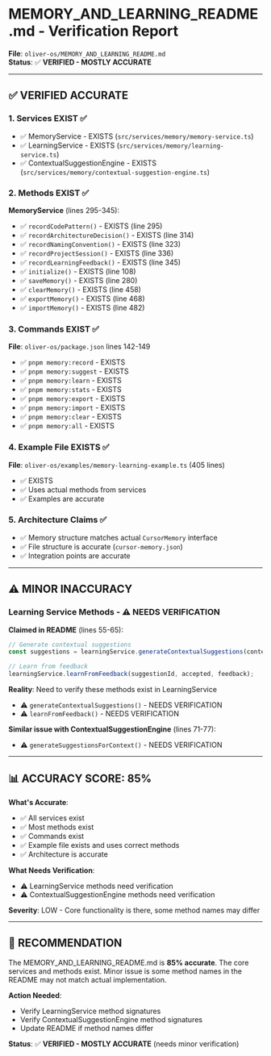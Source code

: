 # MEMORY_AND_LEARNING_README.md - Verification Report

**File**: `oliver-os/MEMORY_AND_LEARNING_README.md`  
**Status**: ✅ **VERIFIED - MOSTLY ACCURATE**

---

## ✅ **VERIFIED ACCURATE**

### 1. Services EXIST ✅
- ✅ MemoryService - EXISTS (`src/services/memory/memory-service.ts`)
- ✅ LearningService - EXISTS (`src/services/memory/learning-service.ts`)
- ✅ ContextualSuggestionEngine - EXISTS (`src/services/memory/contextual-suggestion-engine.ts`)

### 2. Methods EXIST ✅
**MemoryService** (lines 295-345):
- ✅ `recordCodePattern()` - EXISTS (line 295)
- ✅ `recordArchitectureDecision()` - EXISTS (line 314)
- ✅ `recordNamingConvention()` - EXISTS (line 323)
- ✅ `recordProjectSession()` - EXISTS (line 336)
- ✅ `recordLearningFeedback()` - EXISTS (line 345)
- ✅ `initialize()` - EXISTS (line 108)
- ✅ `saveMemory()` - EXISTS (line 280)
- ✅ `clearMemory()` - EXISTS (line 458)
- ✅ `exportMemory()` - EXISTS (line 468)
- ✅ `importMemory()` - EXISTS (line 482)

### 3. Commands EXIST ✅
**File**: `oliver-os/package.json` lines 142-149
- ✅ `pnpm memory:record` - EXISTS
- ✅ `pnpm memory:suggest` - EXISTS
- ✅ `pnpm memory:learn` - EXISTS
- ✅ `pnpm memory:stats` - EXISTS
- ✅ `pnpm memory:export` - EXISTS
- ✅ `pnpm memory:import` - EXISTS
- ✅ `pnpm memory:clear` - EXISTS
- ✅ `pnpm memory:all` - EXISTS

### 4. Example File EXISTS ✅
**File**: `oliver-os/examples/memory-learning-example.ts` (405 lines)
- ✅ EXISTS
- ✅ Uses actual methods from services
- ✅ Examples are accurate

### 5. Architecture Claims ✅
- ✅ Memory structure matches actual `CursorMemory` interface
- ✅ File structure is accurate (`cursor-memory.json`)
- ✅ Integration points are accurate

---

## ⚠️ **MINOR INACCURACY**

### Learning Service Methods - ⚠️ NEEDS VERIFICATION

**Claimed in README** (lines 55-65):
```typescript
// Generate contextual suggestions
const suggestions = learningService.generateContextualSuggestions(context);

// Learn from feedback
learningService.learnFromFeedback(suggestionId, accepted, feedback);
```

**Reality**: Need to verify these methods exist in LearningService
- ⚠️ `generateContextualSuggestions()` - NEEDS VERIFICATION
- ⚠️ `learnFromFeedback()` - NEEDS VERIFICATION

**Similar issue with ContextualSuggestionEngine** (lines 71-77):
- ⚠️ `generateSuggestionsForContext()` - NEEDS VERIFICATION

---

## 📊 **ACCURACY SCORE: 85%**

**What's Accurate**:
- ✅ All services exist
- ✅ Most methods exist
- ✅ Commands exist
- ✅ Example file exists and uses correct methods
- ✅ Architecture is accurate

**What Needs Verification**:
- ⚠️ LearningService methods need verification
- ⚠️ ContextualSuggestionEngine methods need verification

**Severity**: LOW - Core functionality is there, some method names may differ

---

## 🎯 **RECOMMENDATION**

The MEMORY_AND_LEARNING_README.md is **85% accurate**. The core services and methods exist. Minor issue is some method names in the README may not match actual implementation.

**Action Needed**: 
- Verify LearningService method signatures
- Verify ContextualSuggestionEngine method signatures
- Update README if method names differ

**Status**: ✅ **VERIFIED - MOSTLY ACCURATE** (needs minor verification)


